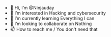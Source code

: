 - 👋 Hi, I’m @Ninjauday
- 👀 I’m interested in Hacking and cybersecurity    
- 🌱 I’m currently learning Everything I can
- 💞️ I’m looking to collaborate on Nothing
- 📫 How to reach me / You don't need that

<!---
Ninjauday/Ninjauday is a ✨ special ✨ repository because its `README.md` (this file) appears on your GitHub profile.
You can click the Preview link to take a look at your changes.
--->
